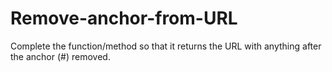 # Remove-anchor-from-URL
Complete the function/method so that it returns the URL with anything after the anchor (#) removed.
